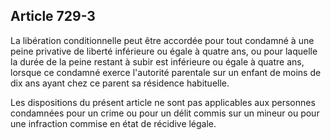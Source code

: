 Article 729-3
----
La libération conditionnelle peut être accordée pour tout condamné à une peine
privative de liberté inférieure ou égale à quatre ans, ou pour laquelle la durée
de la peine restant à subir est inférieure ou égale à quatre ans, lorsque ce
condamné exerce l'autorité parentale sur un enfant de moins de dix ans ayant
chez ce parent sa résidence habituelle.

Les dispositions du présent article ne sont pas applicables aux personnes
condamnées pour un crime ou pour un délit commis sur un mineur ou pour une
infraction commise en état de récidive légale.
